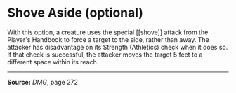 # Shove Aside (optional)

With this option, a creature uses the special [[shove]] attack from the Player's Handbook to force a target to the side, rather than away. The attacker has disadvantage on its Strength (Athletics) check when it does so. If that check is successful, the attacker moves the target 5 feet to a different space within its reach.

---
**Source:** _DMG_, page 272
